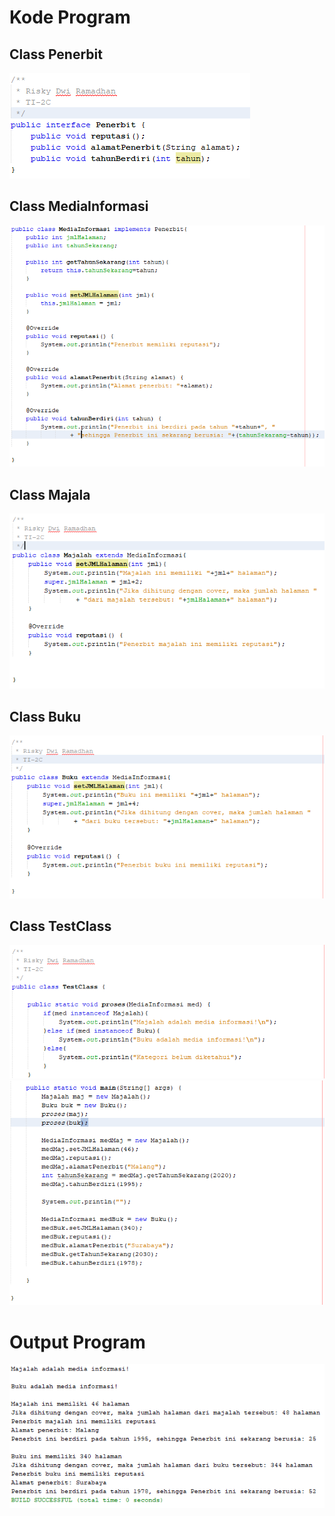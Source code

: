 # Kode Program
## Class Penerbit

<img src="img/1.png" />

## Class MediaInformasi

<img src="img/2.png" />

## Class Majala

<img src="img/3.png" />

## Class Buku

<img src="img/4.png" />

## Class TestClass

<img src="img/5.1.png" />

<img src="img/5.2.png" />

# Output Program

<img src="img/o.png" />

